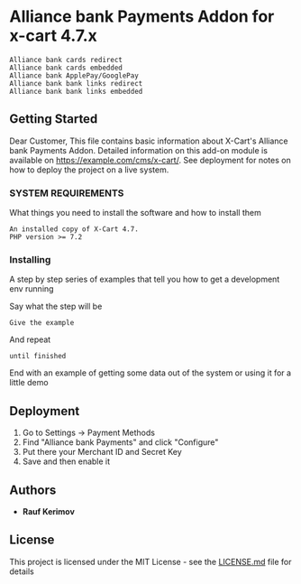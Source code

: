 # Alliance bank Payments Addon for x-cart 4.7.x

```
Alliance bank cards redireсt
Alliance bank cards embedded
Alliance bank ApplePay/GooglePay
Alliance bank bank links redireсt
Alliance bank bank links embedded
```

## Getting Started

Dear Customer,
This file contains basic information about X-Cart's Alliance bank Payments Addon. Detailed information on this add-on module is available
on https://example.com/cms/x-cart/. See deployment for notes on how to deploy the project on a live system.

### SYSTEM REQUIREMENTS

What things you need to install the software and how to install them

```
An installed copy of X-Cart 4.7.
PHP version >= 7.2
```

### Installing

A step by step series of examples that tell you how to get a development env running

Say what the step will be

```
Give the example
```

And repeat

```
until finished
```

End with an example of getting some data out of the system or using it for a little demo

## Deployment

1. Go to Settings -> Payment Methods
2. Find "Alliance bank Payments" and click "Configure"
3. Put there your Merchant ID and Secret Key
4. Save and then enable it

## Authors

* **Rauf Kerimov**


## License

This project is licensed under the MIT License - see the [LICENSE.md](LICENSE.md) file for details
